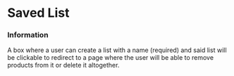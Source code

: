 # Saved List

### Information

A box where a user can create a list with a name (required) and said list will be clickable to redirect to a page where the user will be able to remove products from it or delete it altogether.